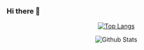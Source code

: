 ### Hi there 👋

<!--
**ha-neu1/ha-neu1** is a ✨ _special_ ✨ repository because its `README.md` (this file) appears on your GitHub profile.

Here are some ideas to get you started:

- 🔭 I’m currently working on ...
- 🌱 I’m currently learning ...
- 👯 I’m looking to collaborate on ...
- 🤔 I’m looking for help with ...
- 💬 Ask me about ...
- 📫 How to reach me: ...
- 😄 Pronouns: ...
- ⚡ Fun fact: ...
-->
<div align=center>
  
[![Top Langs](https://github-readme-stats.vercel.app/api/top-langs/?username=ha-neu1&theme=dark&layout=compact)](https://github.com/ha-neu1/github-readme-stats)
  
![Github Stats](https://github-readme-stats.vercel.app/api?username=ha-neu1&theme=dark&show_icons=true)
</div>

